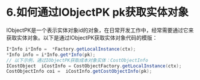 # 6.如何通过IObjectPK pk获取实体对象

IObjectPK是一个表示实体对象id的对象，在日常开发工作中，经常需要通过它来获取实体对象。以下是通过IObjectPK获取实体对象代码的模版：

```Java
I*Info i*Info =  *Factory.getLocalInstance(ctx);
*Info info = i*Info.get*Info(pk);
// 以下示例，通过IObjectPK获取成本对象实体：CostObjectInfo
ICostObject  iCostInfo = CostObjectFactory.getLocalInstance(ctx);
CostObjectInfo coi =  iCostInfo.getCostObjectInfo(pk);

```

